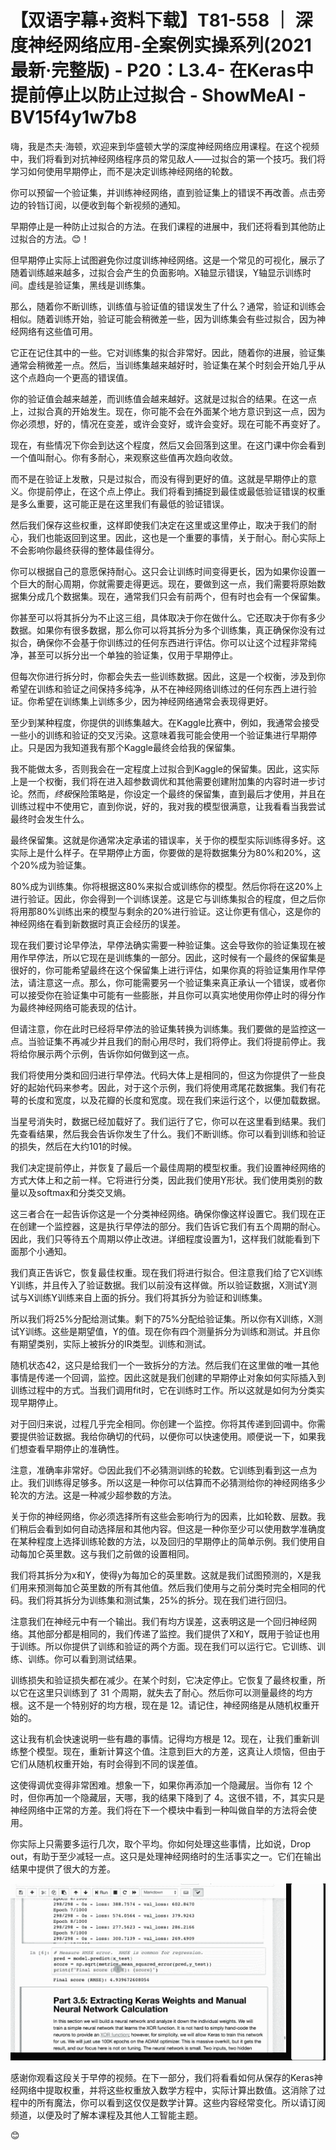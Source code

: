 # 【双语字幕+资料下载】T81-558 ｜ 深度神经网络应用-全案例实操系列(2021最新·完整版) - P20：L3.4- 在Keras中提前停止以防止过拟合 - ShowMeAI - BV15f4y1w7b8

嗨，我是杰夫·海顿，欢迎来到华盛顿大学的深度神经网络应用课程。在这个视频中，我们将看到对抗神经网络程序员的常见敌人——过拟合的第一个技巧。我们将学习如何使用早期停止，而不是决定训练神经网络的轮数。

你可以预留一个验证集，并训练神经网络，直到验证集上的错误不再改善。点击旁边的铃铛订阅，以便收到每个新视频的通知。

早期停止是一种防止过拟合的方法。在我们课程的进展中，我们还将看到其他防止过拟合的方法。😊！[](img/4c43fcf66b6cd3d24858fb5574a8cd57_1.png)

但早期停止实际上试图避免你过度训练神经网络。这是一个常见的可视化，展示了随着训练越来越多，过拟合会产生的负面影响。X轴显示错误，Y轴显示训练时间。虚线是验证集，黑线是训练集。

那么，随着你不断训练，训练值与验证值的错误发生了什么？通常，验证和训练会相似。随着训练开始，验证可能会稍微差一些，因为训练集会有些过拟合，因为神经网络有这些值可用。

它正在记住其中的一些。它对训练集的拟合非常好。因此，随着你的进展，验证集通常会稍微差一点。然后，当训练集越来越好时，验证集在某个时刻会开始几乎从这个点趋向一个更高的错误值。

你的验证值会越来越差，而训练值会越来越好。这就是过拟合的结果。在这一点上，过拟合真的开始发生。现在，你可能不会在外面某个地方意识到这一点，因为你必须想，好的，情况在变差，或许会变好，或许会变好。现在可能不再变好了。

现在，有些情况下你会到达这个程度，然后又会回落到这里。在这门课中你会看到一个值叫耐心。你有多耐心，来观察这些值再次趋向收敛。

而不是在验证上发散，只是过拟合，而没有得到更好的值。这就是早期停止的意义。你提前停止，在这个点上停止。我们将看到捕捉到最佳或最低验证错误的权重是多么重要，这可能正是在这里我们有最低的验证错误。

然后我们保存这些权重，这样即使我们决定在这里或这里停止，取决于我们的耐心，我们也能返回到这里。因此，这也是一个重要的事情，关于耐心。耐心实际上不会影响你最终获得的整体最佳得分。

你可以根据自己的意愿保持耐心。这只会让训练时间变得更长，因为如果你设置一个巨大的耐心周期，你就需要走得更远。现在，要做到这一点，我们需要将原始数据集分成几个数据集。现在，通常我们只会有前两个，但有时也会有一个保留集。

你甚至可以将其拆分为不止这三组，具体取决于你在做什么。它还取决于你有多少数据。如果你有很多数据，那么你可以将其拆分为多个训练集，真正确保你没有过拟合，确保你不会基于你训练过的任何东西进行评估。你可以让这个过程非常纯净，甚至可以拆分出一个单独的验证集，仅用于早期停止。

但每次你进行拆分时，你都会失去一些训练数据。因此，这是一个权衡，涉及到你希望在训练和验证之间保持多纯净，从不在神经网络训练过的任何东西上进行验证。你希望在训练集上训练多少，因为神经网络通常会表现得更好。

至少到某种程度，你提供的训练集越大。在Kaggle比赛中，例如，我通常会接受一些小的训练和验证的交叉污染。这意味着我可能会使用一个验证集进行早期停止。只是因为我知道我有那个Kaggle最终会给我的保留集。

我不能做太多，否则我会在一定程度上过拟合到Kaggle的保留集。因此，这实际上是一个权衡，我们将在进入超参数调优和其他需要创建附加集的内容时进一步讨论。然而，*终极*保险策略是，你设定一个最终的保留集，直到最后才使用，并且在训练过程中不使用它，直到你说，好的，我对我的模型很满意，让我看看当我尝试最终时会发生什么。

最终保留集。这就是你通常决定承诺的错误率，关于你的模型实际训练得多好。这实际上是什么样子。在早期停止方面，你要做的是将数据集分为80%和20%，这个20%成为验证集。

80%成为训练集。你将根据这80%来拟合或训练你的模型。然后你将在这20%上进行验证。因此，你会得到一个训练误差。这是它与训练集拟合的程度，但之后你将用那80%训练出来的模型与剩余的20%进行验证。这让你更有信心，这是你的神经网络在看到新数据时真正会经历的误差。

现在我们要讨论早停法，早停法确实需要一种验证集。这会导致你的验证集现在被用作早停法，所以它现在是训练集的一部分。因此，这时候有一个最终的保留集是很好的，你可能希望最终在这个保留集上进行评估，如果你真的将验证集用作早停法，请注意这一点。那么，你可能需要另一个验证集来真正承认一个错误，或者你可以接受你在验证集中可能有一些膨胀，并且你可以真实地使用你停止时的得分作为最终神经网络可能表现的估计。

但请注意，你在此时已经将早停法的验证集转换为训练集。我们要做的是监控这一点。当验证集不再减少并且我们的耐心用尽时，我们将停止。我们将提前停止。我将给你展示两个示例，告诉你如何做到这一点。

我们将使用分类和回归进行早停法。代码大体上是相同的，但这为你提供了一些良好的起始代码来参考。因此，对于这个示例，我们将使用鸢尾花数据集。我们有花萼的长度和宽度，以及花瓣的长度和宽度。现在我们来运行这个，以便加载数据。

当星号消失时，数据已经加载好了。我们运行了它，你可以在这里看到结果。我们先查看结果，然后我会告诉你发生了什么。我们不断训练。你可以看到训练和验证的损失，然后在大约101的时候。

我们决定提前停止，并恢复了最后一个最佳周期的模型权重。我们设置神经网络的方式大体上和之前一样。它将进行分类，因此我们使用Y形状。我们使用类别的数量以及softmax和分类交叉熵。

这三者合在一起告诉你这是一个分类神经网络。确保你像这样设置它。我们现在正在创建一个监控器，这是执行早停法的部分。我们告诉它我们有五个周期的耐心。因此，我们只等待五个周期以停止改进。详细程度设置为1，这样我们就能看到下面那个小通知。

我们真正告诉它，恢复最佳权重。现在我们将进行拟合。但注意我们给了它X训练Y训练，并且传入了验证数据。我们以前没有这样做。所以验证数据，X测试Y测试与X训练Y训练来自上面的拆分。我们将其拆分为验证和训练集。

所以我们将25%分配给测试集。剩下的75%分配给验证集。所以你有X训练，X测试Y训练。这些是期望值，Y的值。现在你有四个测量拆分为训练和测试。并且你有期望类别，实际上被拆分的IR类型。训练和测试。

随机状态42，这只是给我们一个一致拆分的方法。然后我们在这里做的唯一其他事情是传递一个回调，监控。因此这就是我们创建的早期停止对象如何实际插入到训练过程中的方式。当我们调用fit时，它在训练时工作。所以这就是如何为分类实现早期停止。

对于回归来说，过程几乎完全相同。你创建一个监控。你将其传递到回调中。你需要提供验证数据。我给你确切的代码，以便你可以快速使用。顺便说一下，如果我们想查看早期停止的准确性。

注意，准确率非常好。😊因此我们不必猜测训练的轮数。它训练到看到这一点为止。我们训练得足够多。所以这是一种你可以估算而不必猜测给你的神经网络多少轮次的方法。这是一种减少超参数的方法。

关于你的神经网络，你必须选择所有这些会影响行为的因素，比如轮数、层数。我们稍后会看到如何自动选择层和其他内容。但这是一种你至少可以使用数学准确度在某种程度上选择训练轮数的方法，以及回归的早期停止的简单示例。我们使用自动每加仑英里数。这与我们之前做的设置相同。

我们将其拆分为x和Y，使得y为每加仑的英里数。这就是我们试图预测的，X是我们用来预测每加仑英里数的所有其他值。然后我们使用与之前分类时完全相同的代码。我们将其拆分为训练集和测试集，25%的拆分。现在我们进行回归。

注意我们在神经元中有一个输出。我们有均方误差，这表明这是一个回归神经网络。其他部分都是相同的，我们传递了监控。我们提供了X和Y，既用于验证也用于训练。所以你提供了训练和验证的两个方面。现在我们可以运行它。它训练、训练、训练。你可以看到测试结果。

训练损失和验证损失都在减少。在某个时刻，它决定停止。它恢复了最终权重，所以它在这里只训练到了 31 个周期，就失去了耐心。然后你可以测量最终的均方根。这不是一个特别好的均方根，现在是 12。请记住，神经网络是从随机权重开始的。

这让我有机会快速说明一些有趣的事情。记得均方根是 12。现在，让我们重新训练整个模型。现在，重新计算这个值。注意到巨大的方差，这真让人烦恼，但由于它们从随机权重开始，有时会得到不同的误差值。

这使得调优变得非常困难。想象一下，如果你再添加一个隐藏层。当你有 12 个时，但你再加一个隐藏层，天哪，我的结果下降到了 4。这很不错，不，其实只是神经网络中正常的方差。我们将在下一个模块中看到一种叫做自举的方法将会使用。

你实际上只需要多运行几次，取个平均。你如何处理这些事情，比如说，Drop out，有助于至少减轻一点。这只是处理神经网络时的生活事实之一。它们在输出结果中提供了很大的方差。

![](img/4c43fcf66b6cd3d24858fb5574a8cd57_3.png)

感谢你观看这段关于早停的视频。在下一部分，我们将看看如何从保存的Keras神经网络中提取权重，并将这些权重放入数学方程中，实际计算出数值。这消除了过程中的所有魔法，你可以看到这仅仅是数学计算。这些内容经常变化。所以请订阅频道，以便及时了解本课程及其他人工智能主题。

😊
